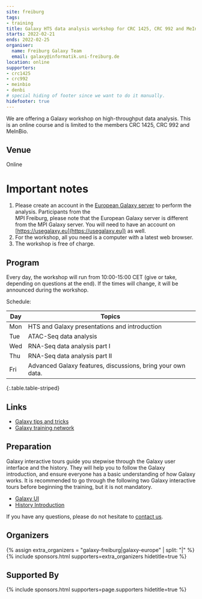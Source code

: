 ```yaml
---
site: freiburg
tags:
- training
title: Galaxy HTS data analysis workshop for CRC 1425, CRC 992 and MeInBio members
starts: 2022-02-21
ends: 2022-02-25
organiser:
  name: Freiburg Galaxy Team
  email: galaxy@informatik.uni-freiburg.de
location: online
supporters:
- crc1425
- crc992
- meinbio
- denbi
# special hiding of footer since we want to do it manually.
hidefooter: true
---
```


We are offering a Galaxy workshop on high-throughput data analysis. This is an online course and is limited to the members CRC 1425, CRC 992 and MeInBio.

## Venue

Online


# Important notes

1. Please create an account in the [European Galaxy server](https://usegalaxy.eu) to perform the analysis. Participants from the     
   MPI Freiburg, please note that the European Galaxy server is different from the MPI Galaxy server. You will need to 
   have an account on [https://usegalaxy.eu](https://usegalaxy.eu]) as well.
2. For the workshop, all you need is a computer with a latest web browser.
3. The workshop is free of charge.

## Program

Every day, the workshop will run from 10:00-15:00 CET (give or take, depending on questions at the end). If the times will change, it will be announced during the workshop.

Schedule:

Day     | Topics
------- | --------
Mon     | HTS and Galaxy presentations and introduction
Tue     | ATAC-Seq data analysis
Wed     | RNA-Seq data analysis part I
Thu     | RNA-Seq data analysis part II
Fri     | Advanced Galaxy features, discussions, bring your own data.
{:.table.table-striped}

## Links

* [Galaxy tips and tricks](https://github.com/bgruening/galaxy-tricks)
* [Galaxy training network](http://training.galaxyproject.org)


## Preparation

Galaxy interactive tours guide you stepwise through the Galaxy user interface
and the history. They will help you to follow the Galaxy introduction, and
ensure everyone has a basic understanding of how Galaxy works. It is recommended
to go through the following two Galaxy interactive tours before beginning the
 training, but it is not mandatory.

- [Galaxy UI](https://usegalaxy.eu/tours/core.galaxy_ui)
- [History Introduction](https://usegalaxy.eu/tours/core.history)

If you have any questions, please do not hesitate to [contact us](mailto:contact@usegalaxy.eu).

## Organizers

{% assign extra_organizers =  "galaxy-freiburg|galaxy-europe" | split: "|"  %}
{% include sponsors.html supporters=extra_organizers hidetitle=true %}

## Supported By

{% include sponsors.html supporters=page.supporters hidetitle=true %}
